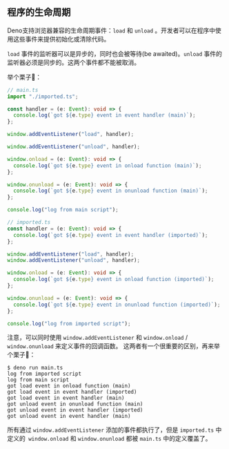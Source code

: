 ## 程序的生命周期

Deno支持浏览器兼容的生命周期事件：`load` 和 `unload` 。开发者可以在程序中使用这些事件来提供初始化或清除代码。

`load` 事件的监听器可以是异步的，同时也会被等待(be awaited)。`unload` 事件的监听器必须是同步的。这两个事件都不能被取消。

举个栗子🌰：

```ts
// main.ts
import "./imported.ts";

const handler = (e: Event): void => {
  console.log(`got ${e.type} event in event handler (main)`);
};

window.addEventListener("load", handler);

window.addEventListener("unload", handler);

window.onload = (e: Event): void => {
  console.log(`got ${e.type} event in onload function (main)`);
};

window.onunload = (e: Event): void => {
  console.log(`got ${e.type} event in onunload function (main)`);
};

console.log("log from main script");

// imported.ts
const handler = (e: Event): void => {
  console.log(`got ${e.type} event in event handler (imported)`);
};

window.addEventListener("load", handler);
window.addEventListener("unload", handler);

window.onload = (e: Event): void => {
  console.log(`got ${e.type} event in onload function (imported)`);
};

window.onunload = (e: Event): void => {
  console.log(`got ${e.type} event in onunload function (imported)`);
};

console.log("log from imported script");
```

注意，可以同时使用 `window.addEventListener` 和 `window.onload` / `window.onunload` 来定义事件的回调函数。
这两者有一个很重要的区别，再来举个栗子🌰：

```shell
$ deno run main.ts
log from imported script
log from main script
got load event in onload function (main)
got load event in event handler (imported)
got load event in event handler (main)
got unload event in onunload function (main)
got unload event in event handler (imported)
got unload event in event handler (main)
```

所有通过 `window.addEventListener` 添加的事件都执行了，但是 `imported.ts` 中定义的` window.onload` 和 `window.onunload` 都被 `main.ts` 中的定义覆盖了。